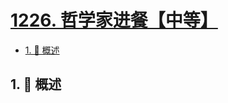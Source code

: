 # [1226. 哲学家进餐【中等】](https://github.com/Tdahuyou/TNotes.leetcode/tree/main/notes/1226.%20%E5%93%B2%E5%AD%A6%E5%AE%B6%E8%BF%9B%E9%A4%90%E3%80%90%E4%B8%AD%E7%AD%89%E3%80%91)

<!-- region:toc -->

- [1. 📝 概述](#1--概述)

<!-- endregion:toc -->

## 1. 📝 概述
